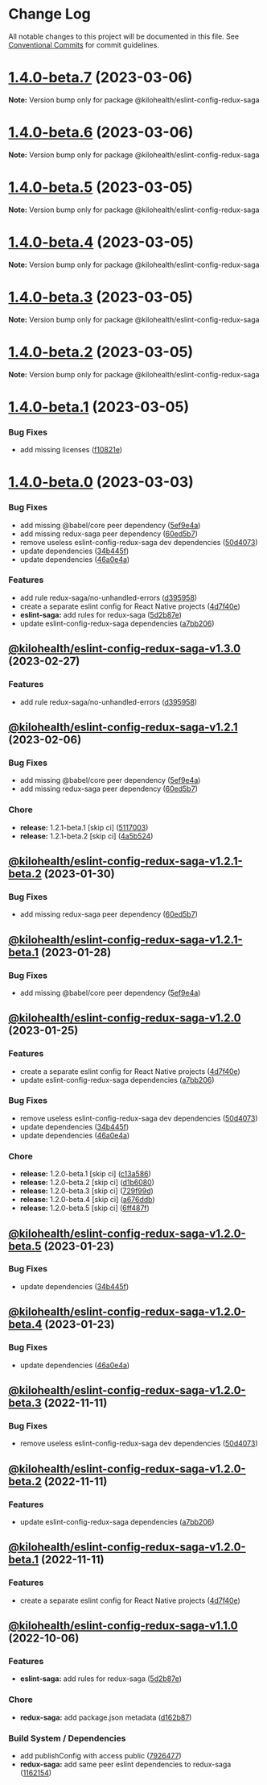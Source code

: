 # Change Log

All notable changes to this project will be documented in this file.
See [Conventional Commits](https://conventionalcommits.org) for commit guidelines.

# [1.4.0-beta.7](https://github.com/kilohealth/eslint-config/compare/v1.4.0-beta.6...v1.4.0-beta.7) (2023-03-06)

**Note:** Version bump only for package @kilohealth/eslint-config-redux-saga

# [1.4.0-beta.6](https://github.com/kilohealth/eslint-config/compare/v1.4.0-beta.5...v1.4.0-beta.6) (2023-03-06)

**Note:** Version bump only for package @kilohealth/eslint-config-redux-saga

# [1.4.0-beta.5](https://github.com/kilohealth/eslint-config/compare/v1.4.0-beta.4...v1.4.0-beta.5) (2023-03-05)

**Note:** Version bump only for package @kilohealth/eslint-config-redux-saga

# [1.4.0-beta.4](https://github.com/kilohealth/eslint-config/compare/v1.4.0-beta.3...v1.4.0-beta.4) (2023-03-05)

**Note:** Version bump only for package @kilohealth/eslint-config-redux-saga

# [1.4.0-beta.3](https://github.com/kilohealth/eslint-config/compare/v1.4.0-beta.2...v1.4.0-beta.3) (2023-03-05)

**Note:** Version bump only for package @kilohealth/eslint-config-redux-saga

# [1.4.0-beta.2](https://github.com/kilohealth/eslint-config/compare/v1.4.0-beta.1...v1.4.0-beta.2) (2023-03-05)

**Note:** Version bump only for package @kilohealth/eslint-config-redux-saga

# [1.4.0-beta.1](https://github.com/kilohealth/eslint-config/compare/v1.4.0-beta.0...v1.4.0-beta.1) (2023-03-05)

### Bug Fixes

- add missing licenses ([f10821e](https://github.com/kilohealth/eslint-config/commit/f10821e57be5f959b2f755b8f1c1180798680e07))

# [1.4.0-beta.0](https://github.com/kilohealth/eslint-config/compare/v1.0.0...v1.4.0-beta.0) (2023-03-03)

### Bug Fixes

- add missing @babel/core peer dependency ([5ef9e4a](https://github.com/kilohealth/eslint-config/commit/5ef9e4abf7b68882a3deddbec98f3e908d0813f1))
- add missing redux-saga peer dependency ([60ed5b7](https://github.com/kilohealth/eslint-config/commit/60ed5b79e22cb6f705c6cbf1407c560d27d90c01))
- remove useless eslint-config-redux-saga dev dependencies ([50d4073](https://github.com/kilohealth/eslint-config/commit/50d4073a2ab2e31472546fe2320d6485f1f0b90c))
- update dependencies ([34b445f](https://github.com/kilohealth/eslint-config/commit/34b445f8f970592d9ca0b5e4c14fab0465792e58))
- update dependencies ([46a0e4a](https://github.com/kilohealth/eslint-config/commit/46a0e4ae85d1bf1ca9e3f202ea3684c79993817c))

### Features

- add rule redux-saga/no-unhandled-errors ([d395958](https://github.com/kilohealth/eslint-config/commit/d395958b4091a691e897e52f0691c51eb77fbf2a))
- create a separate eslint config for React Native projects ([4d7f40e](https://github.com/kilohealth/eslint-config/commit/4d7f40ef1eb2e479ac4af362a0ed8cf3c238723d))
- **eslint-saga:** add rules for redux-saga ([5d2b87e](https://github.com/kilohealth/eslint-config/commit/5d2b87e28aaf241e04e081253bd4af91fa566a5d))
- update eslint-config-redux-saga dependencies ([a7bb206](https://github.com/kilohealth/eslint-config/commit/a7bb20634e465b170adfab49b10310c6a6bba214))

## [@kilohealth/eslint-config-redux-saga-v1.3.0](https://github.com/kilohealth/eslint-config/compare/@kilohealth/eslint-config-redux-saga-v1.2.1...@kilohealth/eslint-config-redux-saga-v1.3.0) (2023-02-27)

### Features

- add rule redux-saga/no-unhandled-errors ([d395958](https://github.com/kilohealth/eslint-config/commit/d395958b4091a691e897e52f0691c51eb77fbf2a))

## [@kilohealth/eslint-config-redux-saga-v1.2.1](https://github.com/kilohealth/eslint-config/compare/@kilohealth/eslint-config-redux-saga-v1.2.0...@kilohealth/eslint-config-redux-saga-v1.2.1) (2023-02-06)

### Bug Fixes

- add missing @babel/core peer dependency ([5ef9e4a](https://github.com/kilohealth/eslint-config/commit/5ef9e4abf7b68882a3deddbec98f3e908d0813f1))
- add missing redux-saga peer dependency ([60ed5b7](https://github.com/kilohealth/eslint-config/commit/60ed5b79e22cb6f705c6cbf1407c560d27d90c01))

### Chore

- **release:** 1.2.1-beta.1 [skip ci] ([5117003](https://github.com/kilohealth/eslint-config/commit/5117003dc21b6ea008399bd4ef750bf32cafad12))
- **release:** 1.2.1-beta.2 [skip ci] ([4a5b524](https://github.com/kilohealth/eslint-config/commit/4a5b524a5e90c48c6354fccb689418ea431853ae))

## [@kilohealth/eslint-config-redux-saga-v1.2.1-beta.2](https://github.com/kilohealth/eslint-config/compare/@kilohealth/eslint-config-redux-saga-v1.2.1-beta.1...@kilohealth/eslint-config-redux-saga-v1.2.1-beta.2) (2023-01-30)

### Bug Fixes

- add missing redux-saga peer dependency ([60ed5b7](https://github.com/kilohealth/eslint-config/commit/60ed5b79e22cb6f705c6cbf1407c560d27d90c01))

## [@kilohealth/eslint-config-redux-saga-v1.2.1-beta.1](https://github.com/kilohealth/eslint-config/compare/@kilohealth/eslint-config-redux-saga-v1.2.0...@kilohealth/eslint-config-redux-saga-v1.2.1-beta.1) (2023-01-28)

### Bug Fixes

- add missing @babel/core peer dependency ([5ef9e4a](https://github.com/kilohealth/eslint-config/commit/5ef9e4abf7b68882a3deddbec98f3e908d0813f1))

## [@kilohealth/eslint-config-redux-saga-v1.2.0](https://github.com/kilohealth/eslint-config/compare/@kilohealth/eslint-config-redux-saga-v1.1.0...@kilohealth/eslint-config-redux-saga-v1.2.0) (2023-01-25)

### Features

- create a separate eslint config for React Native projects ([4d7f40e](https://github.com/kilohealth/eslint-config/commit/4d7f40ef1eb2e479ac4af362a0ed8cf3c238723d))
- update eslint-config-redux-saga dependencies ([a7bb206](https://github.com/kilohealth/eslint-config/commit/a7bb20634e465b170adfab49b10310c6a6bba214))

### Bug Fixes

- remove useless eslint-config-redux-saga dev dependencies ([50d4073](https://github.com/kilohealth/eslint-config/commit/50d4073a2ab2e31472546fe2320d6485f1f0b90c))
- update dependencies ([34b445f](https://github.com/kilohealth/eslint-config/commit/34b445f8f970592d9ca0b5e4c14fab0465792e58))
- update dependencies ([46a0e4a](https://github.com/kilohealth/eslint-config/commit/46a0e4ae85d1bf1ca9e3f202ea3684c79993817c))

### Chore

- **release:** 1.2.0-beta.1 [skip ci] ([c13a586](https://github.com/kilohealth/eslint-config/commit/c13a586fc965c68d7284121bb9a213e288cb478e))
- **release:** 1.2.0-beta.2 [skip ci] ([d1b6080](https://github.com/kilohealth/eslint-config/commit/d1b60800e71ad6912523e06caca62b06c037f918))
- **release:** 1.2.0-beta.3 [skip ci] ([729f99d](https://github.com/kilohealth/eslint-config/commit/729f99d2d729c9c2dea7fe05b9282bf3e5f94c9c))
- **release:** 1.2.0-beta.4 [skip ci] ([a676ddb](https://github.com/kilohealth/eslint-config/commit/a676ddb1f9db71707ba12839d287a0540baac1e4))
- **release:** 1.2.0-beta.5 [skip ci] ([6ff487f](https://github.com/kilohealth/eslint-config/commit/6ff487fbd7d7c73b76435948b4788a723a3aba48))

## [@kilohealth/eslint-config-redux-saga-v1.2.0-beta.5](https://github.com/kilohealth/eslint-config/compare/@kilohealth/eslint-config-redux-saga-v1.2.0-beta.4...@kilohealth/eslint-config-redux-saga-v1.2.0-beta.5) (2023-01-23)

### Bug Fixes

- update dependencies ([34b445f](https://github.com/kilohealth/eslint-config/commit/34b445f8f970592d9ca0b5e4c14fab0465792e58))

## [@kilohealth/eslint-config-redux-saga-v1.2.0-beta.4](https://github.com/kilohealth/eslint-config/compare/@kilohealth/eslint-config-redux-saga-v1.2.0-beta.3...@kilohealth/eslint-config-redux-saga-v1.2.0-beta.4) (2023-01-23)

### Bug Fixes

- update dependencies ([46a0e4a](https://github.com/kilohealth/eslint-config/commit/46a0e4ae85d1bf1ca9e3f202ea3684c79993817c))

## [@kilohealth/eslint-config-redux-saga-v1.2.0-beta.3](https://github.com/kilohealth/eslint-config/compare/@kilohealth/eslint-config-redux-saga-v1.2.0-beta.2...@kilohealth/eslint-config-redux-saga-v1.2.0-beta.3) (2022-11-11)

### Bug Fixes

- remove useless eslint-config-redux-saga dev dependencies ([50d4073](https://github.com/kilohealth/eslint-config/commit/50d4073a2ab2e31472546fe2320d6485f1f0b90c))

## [@kilohealth/eslint-config-redux-saga-v1.2.0-beta.2](https://github.com/kilohealth/eslint-config/compare/@kilohealth/eslint-config-redux-saga-v1.2.0-beta.1...@kilohealth/eslint-config-redux-saga-v1.2.0-beta.2) (2022-11-11)

### Features

- update eslint-config-redux-saga dependencies ([a7bb206](https://github.com/kilohealth/eslint-config/commit/a7bb20634e465b170adfab49b10310c6a6bba214))

## [@kilohealth/eslint-config-redux-saga-v1.2.0-beta.1](https://github.com/kilohealth/eslint-config/compare/@kilohealth/eslint-config-redux-saga-v1.1.0...@kilohealth/eslint-config-redux-saga-v1.2.0-beta.1) (2022-11-11)

### Features

- create a separate eslint config for React Native projects ([4d7f40e](https://github.com/kilohealth/eslint-config/commit/4d7f40ef1eb2e479ac4af362a0ed8cf3c238723d))

## [@kilohealth/eslint-config-redux-saga-v1.1.0](https://github.com/kilohealth/eslint-config/compare/@kilohealth/eslint-config-redux-saga-v1.0.0...@kilohealth/eslint-config-redux-saga-v1.1.0) (2022-10-06)

### Features

- **eslint-saga:** add rules for redux-saga ([5d2b87e](https://github.com/kilohealth/eslint-config/commit/5d2b87e28aaf241e04e081253bd4af91fa566a5d))

### Chore

- **redux-saga:** add package.json metadata ([d162b87](https://github.com/kilohealth/eslint-config/commit/d162b8741395eb0e60e54924e04f61bfee58af90))

### Build System / Dependencies

- add publishConfig with access public ([7926477](https://github.com/kilohealth/eslint-config/commit/7926477ebf8df2d2079c65767864828c1671646d))
- **redux-saga:** add same peer eslint dependencies to redux-saga ([1162154](https://github.com/kilohealth/eslint-config/commit/116215435ca4775fc991048b6b68a8527394fe11))
